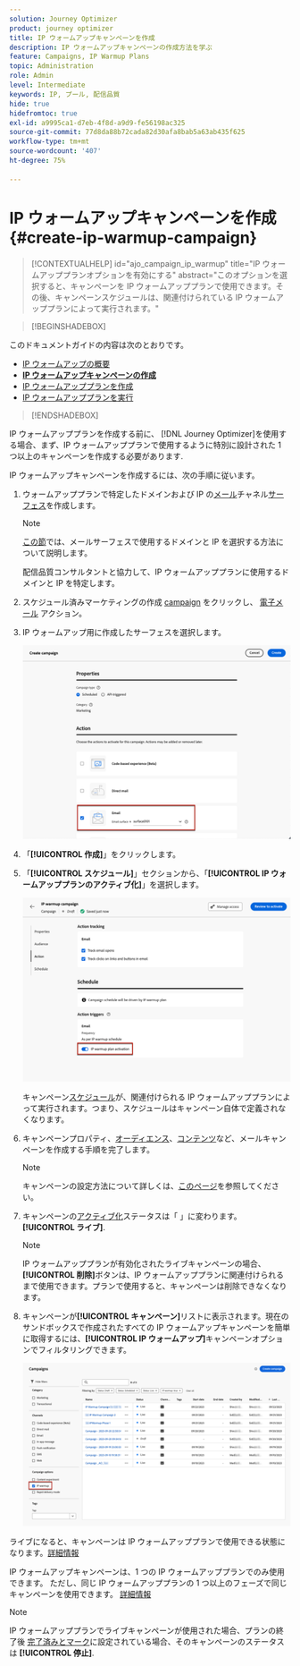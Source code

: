 ```yaml
---
solution: Journey Optimizer
product: journey optimizer
title: IP ウォームアップキャンペーンを作成
description: IP ウォームアップキャンペーンの作成方法を学ぶ
feature: Campaigns, IP Warmup Plans
topic: Administration
role: Admin
level: Intermediate
keywords: IP, プール, 配信品質
hide: true
hidefromtoc: true
exl-id: a9995ca1-d7eb-4f8d-a9d9-fe56198ac325
source-git-commit: 77d8da88b72cada82d30afa8bab5a63ab435f625
workflow-type: tm+mt
source-wordcount: '407'
ht-degree: 75%

---
```


# IP ウォームアップキャンペーンを作成 {#create-ip-warmup-campaign}

>[!CONTEXTUALHELP]
>id="ajo_campaign_ip_warmup"
>title="IP ウォームアッププランオプションを有効にする"
>abstract="このオプションを選択すると、キャンペーンを IP ウォームアッププランで使用できます。その後、キャンペーンスケジュールは、関連付けられている IP ウォームアッププランによって実行されます。"

>[!BEGINSHADEBOX]

このドキュメントガイドの内容は次のとおりです。

* [IP ウォームアップの概要](ip-warmup-gs.md)
* **[IP ウォームアップキャンペーンの作成](ip-warmup-campaign.md)**
* [IP ウォームアッププランを作成](ip-warmup-plan.md)
* [IP ウォームアッププランを実行](ip-warmup-execution.md)

>[!ENDSHADEBOX]

IP ウォームアッププランを作成する前に、 [!DNL Journey Optimizer]を使用する場合、まず、IP ウォームアッププランで使用するように特別に設計された 1 つ以上のキャンペーンを作成する必要があります<!--through a dedicated option-->.

IP ウォームアップキャンペーンを作成するには、次の手順に従います。

1. ウォームアッププランで特定したドメインおよび IP の[メール](../email/email-settings.md)チャネル[サーフェス](channel-surfaces.md)を作成します。

   >[!NOTE]
   >
   >[この節](../email/email-settings.md#subdomains-and-ip-pools)では、メールサーフェスで使用するドメインと IP を選択する方法について説明します。
   >
   >配信品質コンサルタントと協力して、IP ウォームアッププランに使用するドメインと IP を特定します。<!--TBC-->

1. スケジュール済みマーケティングの作成 [campaign](../campaigns/create-campaign.md) をクリックし、 [電子メール](../email/create-email.md#create-email-journey-campaign) アクション。

   <!--Select the Marketing category. The IP warmup plan activation option is only available for  marketing-type campaigns.-->

1. IP ウォームアップ用に作成したサーフェスを選択します。

   ![](assets/ip-warmup-campaign-surface.png)

   <!--You must use the same surface as the one that will be used for the asociated IP warmup plan. [Learn how to create an IP warmup plan](#create-ip-warmup-plan)-->

1. 「**[!UICONTROL 作成]**」をクリックします。

1. 「**[!UICONTROL スケジュール]**」セクションから、「**[!UICONTROL IP ウォームアッププランのアクティブ化]**」を選択します。

   ![](assets/ip-warmup-campaign-plan-activation.png)

   キャンペーン[スケジュール](../campaigns/create-campaign.md#schedule)が、関連付けられる IP ウォームアッププランによって実行されます。つまり、スケジュールはキャンペーン自体で定義されなくなります。

1. キャンペーンプロパティ、[オーディエンス](../audience/about-audiences.md)<!--best practices for IP warmup in terms of audience?-->、[コンテンツ](../email/get-started-email-design.md#key-steps)など、メールキャンペーンを作成する手順を完了します。

   >[!NOTE]
   >
   >キャンペーンの設定方法について詳しくは、[このページ](../campaigns/get-started-with-campaigns.md)を参照してください。

1. キャンペーンの[アクティブ化](../campaigns/review-activate-campaign.md)ステータスは「 」に変わります。 **[!UICONTROL ライブ]**.

   >[!NOTE]
   >
   >IP ウォームアッププランが有効化されたライブキャンペーンの場合、**[!UICONTROL 削除]**&#x200B;ボタンは、IP ウォームアッププランに関連付けられるまで使用できます。プランで使用すると、キャンペーンは削除できなくなります。

1. キャンペーンが&#x200B;**[!UICONTROL キャンペーン]**&#x200B;リストに表示されます。現在のサンドボックスで作成されたすべての IP ウォームアップキャンペーンを簡単に取得するには、**[!UICONTROL IP ウォームアップ]**&#x200B;キャンペーンオプションでフィルタリングできます。

   ![](assets/ip-warmup-campaign-filter.png)

ライブになると、キャンペーンは IP ウォームアッププランで使用できる状態になります。[詳細情報](ip-warmup-plan.md)

IP ウォームアップキャンペーンは、1 つの IP ウォームアッププランでのみ使用できます。 ただし、同じ IP ウォームアッププランの 1 つ以上のフェーズで同じキャンペーンを使用できます。 [詳細情報](ip-warmup-plan.md#define-phases)

>[!NOTE]
>
>IP ウォームアッププランでライブキャンペーンが使用された場合、プランの終了後 [完了済みとマーク](ip-warmup-execution.md#mark-as-completed)に設定されている場合、そのキャンペーンのステータスは **[!UICONTROL 停止]**.

